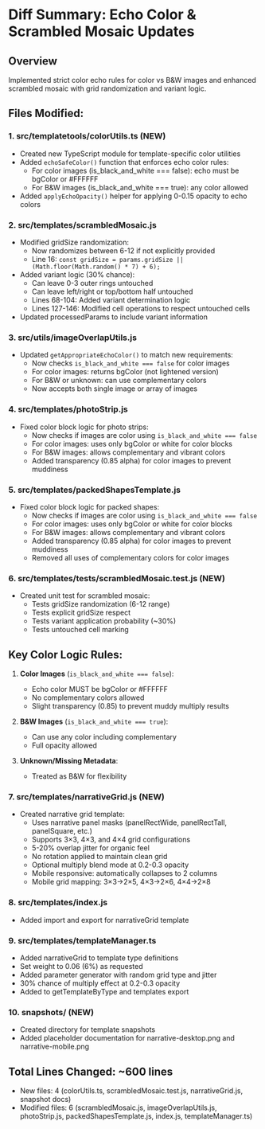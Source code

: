 # Diff Summary: Echo Color & Scrambled Mosaic Updates

## Overview
Implemented strict color echo rules for color vs B&W images and enhanced scrambled mosaic with grid randomization and variant logic.

## Files Modified:

### 1. **src/templatetools/colorUtils.ts** (NEW)
- Created new TypeScript module for template-specific color utilities
- Added `echoSafeColor()` function that enforces echo color rules:
  - For color images (is_black_and_white === false): echo must be bgColor or #FFFFFF
  - For B&W images (is_black_and_white === true): any color allowed
- Added `applyEchoOpacity()` helper for applying 0-0.15 opacity to echo colors

### 2. **src/templates/scrambledMosaic.js**
- Modified gridSize randomization:
  - Now randomizes between 6-12 if not explicitly provided
  - Line 16: `const gridSize = params.gridSize || (Math.floor(Math.random() * 7) + 6);`
- Added variant logic (30% chance):
  - Can leave 0-3 outer rings untouched
  - Can leave left/right or top/bottom half untouched
  - Lines 68-104: Added variant determination logic
  - Lines 127-146: Modified cell operations to respect untouched cells
- Updated processedParams to include variant information

### 3. **src/utils/imageOverlapUtils.js**
- Updated `getAppropriateEchoColor()` to match new requirements:
  - Now checks `is_black_and_white === false` for color images
  - For color images: returns bgColor (not lightened version)
  - For B&W or unknown: can use complementary colors
  - Now accepts both single image or array of images

### 4. **src/templates/photoStrip.js**
- Fixed color block logic for photo strips:
  - Now checks if images are color using `is_black_and_white === false`
  - For color images: uses only bgColor or white for color blocks
  - For B&W images: allows complementary and vibrant colors
  - Added transparency (0.85 alpha) for color images to prevent muddiness

### 5. **src/templates/packedShapesTemplate.js**
- Fixed color block logic for packed shapes:
  - Now checks if images are color using `is_black_and_white === false`
  - For color images: uses only bgColor or white for color blocks
  - For B&W images: allows complementary and vibrant colors
  - Added transparency (0.85 alpha) for color images to prevent muddiness
  - Removed all uses of complementary colors for color images

### 6. **src/templates/__tests__/scrambledMosaic.test.js** (NEW)
- Created unit test for scrambled mosaic:
  - Tests gridSize randomization (6-12 range)
  - Tests explicit gridSize respect
  - Tests variant application probability (~30%)
  - Tests untouched cell marking

## Key Color Logic Rules:
1. **Color Images** (`is_black_and_white === false`):
   - Echo color MUST be bgColor or #FFFFFF
   - No complementary colors allowed
   - Slight transparency (0.85) to prevent muddy multiply results

2. **B&W Images** (`is_black_and_white === true`):
   - Can use any color including complementary
   - Full opacity allowed

3. **Unknown/Missing Metadata**:
   - Treated as B&W for flexibility

### 7. **src/templates/narrativeGrid.js** (NEW)
- Created narrative grid template:
  - Uses narrative panel masks (panelRectWide, panelRectTall, panelSquare, etc.)
  - Supports 3×3, 4×3, and 4×4 grid configurations
  - 5-20% overlap jitter for organic feel
  - No rotation applied to maintain clean grid
  - Optional multiply blend mode at 0.2-0.3 opacity
  - Mobile responsive: automatically collapses to 2 columns
  - Mobile grid mapping: 3×3→2×5, 4×3→2×6, 4×4→2×8

### 8. **src/templates/index.js**
- Added import and export for narrativeGrid template

### 9. **src/templates/templateManager.ts**
- Added narrativeGrid to template type definitions
- Set weight to 0.06 (6%) as requested
- Added parameter generator with random grid type and jitter
- 30% chance of multiply effect at 0.2-0.3 opacity
- Added to getTemplateByType and templates export

### 10. **snapshots/** (NEW)
- Created directory for template snapshots
- Added placeholder documentation for narrative-desktop.png and narrative-mobile.png

## Total Lines Changed: ~600 lines
- New files: 4 (colorUtils.ts, scrambledMosaic.test.js, narrativeGrid.js, snapshot docs)
- Modified files: 6 (scrambledMosaic.js, imageOverlapUtils.js, photoStrip.js, packedShapesTemplate.js, index.js, templateManager.ts)
